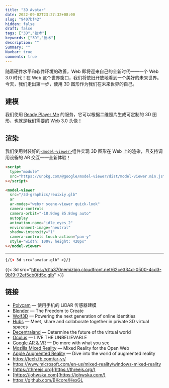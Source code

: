 ```yaml
---
title: "3D Avatar"
date: 2022-09-02T23:27:32+08:00
slug: "9407bf42"
hidden: false
draft: false
tags: ["3D","技术"]
keywords: ["3D","技术"]
description: ""
Summary: ""
Navbar: true
comments: true
---
```


随着硬件水平和软件环境的改善，Web 即将迎来自己的全新时代——一个 Web 3.0 时代！在 Web 这个世界窗口，我们将依旧开放地看到一个美好的未来世界。今天，我们走出第一步，使用 3D 图形作为我们在未来世界的自己。

<!--more-->

## 建模

我们使用 [Ready Player Me](https://readyplayer.me/) 的服务，它可以根据二维照片生成可定制的 3D 图形，也就是我们需要的 Web 3.0 头像！

## 渲染

我们使用封装好的[`<model-viewer>`](https://modelviewer.dev/)组件实现 3D 图形在 Web 上的渲染，且支持调用设备的 AR 交互——全新体验！

```html
<script
  type="module"
  src="https://unpkg.com/@google/model-viewer/dist/model-viewer.min.js"
></script>

<model-viewer
  src="/3d-graphics/reuixiy.glb"
  ar
  ar-modes="webxr scene-viewer quick-look"
  camera-controls
  camera-orbit="-18.9deg 85.8deg auto"
  autoplay
  animation-name="idle_eyes_2"
  environment-image="neutral"
  shadow-intensity="1"
  camera-controls touch-action="pan-y" 
  style="width: 100%; height: 420px"
></model-viewer>
```

<script type="module" src="https://unpkg.com/@google/model-viewer/dist/model-viewer.min.js"></script>

<model-viewer
  src="avatar.glb"
  ar
  ar-modes="webxr scene-viewer quick-look"
  camera-controls
  camera-orbit="-18.9deg 85.8deg auto"
  autoplay
  animation-name="idle_eyes_2"
  environment-image="neutral"
  shadow-intensity="1"
  style="width: 100%; height: 420px">
</model-viewer>

---



```html
{/{< 3d src="avatar.glb" >}/}
```

{{< 3d src="https://d1a370nemizbjq.cloudfront.net/62ce334d-0500-4cd3-9b19-72ef5cb0fd5c.glb" >}}



## 链接

- [Polycam](https://poly.cam/) — 使用手机的 LiDAR 传感器建模
- [Blender](https://www.blender.org/) — The Freedom to Create
- [Wolf3D](https://wolf3d.io/) — Powering the next generation of online identities
- [Hubs](https://hubs.mozilla.com/) — Meet, share and collaborate together in private 3D virtual spaces
- [Decentraland](https://decentraland.org/) — Determine the future of the virtual world
- [Oculus](https://www.oculus.com/) — LIVE THE UNBELIEVABLE
- [Google AR & VR](https://arvr.google.com/) — Do more with what you see
- [Mozilla Mixed Reality](https://mixedreality.mozilla.org/) — Mixed Reality for the Open Web
- [Apple Augmented Reality](https://www.apple.com/augmented-reality/) — Dive into the world of augmented reality
- https://tech.fb.com/ar-vr/
- https://www.microsoft.com/en-us/mixed-reality/windows-mixed-reality
- [https://threejs.org](https://threejs.org/)
- [https://johwska.com](https://johwska.com/)
- https://github.com/BKcore/HexGL
